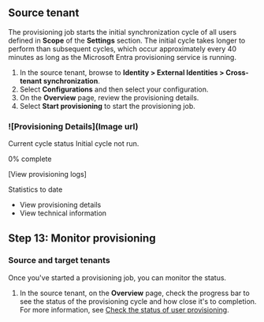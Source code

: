 ## Source tenant

The provisioning job starts the initial synchronization cycle of all users defined in **Scope** of the **Settings** section. The initial cycle takes longer to perform than subsequent cycles, which occur approximately every 40 minutes as long as the Microsoft Entra provisioning service is running.

1. In the source tenant, browse to **Identity > External Identities > Cross-tenant synchronization**.
2. Select **Configurations** and then select your configuration.
3. On the **Overview** page, review the provisioning details.
4. Select **Start provisioning** to start the provisioning job.

### ![Provisioning Details](Image url)
Current cycle status
Initial cycle not run.

0% complete

[View provisioning logs]

Statistics to date
- View provisioning details
- View technical information

## Step 13: Monitor provisioning

### Source and target tenants

Once you've started a provisioning job, you can monitor the status.

1. In the source tenant, on the **Overview** page, check the progress bar to see the status of the provisioning cycle and how close it's to completion. For more information, see [Check the status of user provisioning](URL).
